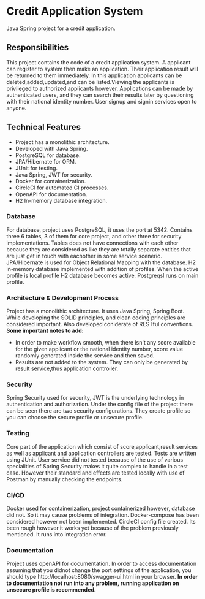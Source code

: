 # Credit Application System

Java Spring project for a credit application.

## Responsibilities
This project contains the code of a credit application system. A applicant can register to system then make an application. 
Their application result will be returned to them immediately. In this application applicants can be deleted,added,updated,and can be listed.Viewing the applicants is privileged to
authorized applicants however. Applications can be made by authenticated users, and they can search their results later by questioning with their national identity number. 
User signup and signin services open to anyone.<br> 
 


## Technical Features
- Project has a monolithic architecture.
- Developed with Java Spring.
- PostgreSQL for database.
- JPA/Hibernate for ORM.
- JUnit for testing.
- Java Spring, JWT for security.
- Docker for containerization.
- CircleCI for automated CI processes.
- OpenAPI for documentation.
- H2 In-memory database integration.


### Database

For database, project uses PostgreSQL, it uses the port at 5342. Contains three 6 tables, 3 of them for core project, and other three for security implementations.
Tables does not have connections with each other because they are considered as like they are totally separate entities that are just get in touch with eachother in some service scenerio.
JPA/Hibernate is used for Object Relational Mapping with the database. H2 in-memory database implemented with addition of profiles. When the active profile
is local profile H2 database becomes active. Postgreqsl runs on main profile.

### Architecture & Development Process

Project has a monolithic architecture. It uses Java Spring, Spring Boot. While developing the SOLID principles, and clean coding principles are considered important. 
Also developed coniderate of RESTful conventions.<br>
**Some important notes to add:**<br>
- In order to make workflow smooth, when there isn't any score available for the given applicant or the national identity number, score value randomly generated inside the service and then saved.
- Results are not added to the system. They can only be generated by result service,thus application controller.

### Security

Spring Security used for security, JWT is the underlying technology in authentication and authorization. 
Under the config file of the project there can be seen there are two security configurations. They create profile so you can choose the secure profile or unsecure profile.

### Testing

Core part of the application which consist of score,applicant,result services as well as applicant and application controllers are tested. Tests are written using JUnit. 
User service did not tested because of the use of various specialities of Spring Security makes it quite complex to handle in a test case. 
However their standard and effects are tested locally with use of Postman by manually checking the endpoints.


### CI/CD

Docker used for containerization, project containerized however, database did not. So it may cause problems of integration. 
Docker-compose has been considered however not been implemented. CircleCI config file created. Its been rough however it works yet because of the problem previously mentioned.
It runs into integration error.

### Documentation

Project uses openAPI for documentation.
In order to access documentation assuming that you didnot change the port settings of the application, 
you should type http://localhost:8080/swagger-ui.html in your browser. **In order to documentation not run into any problem, running application on unsecure profile is recommended.**

